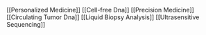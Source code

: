 [[Personalized Medicine]]
[[Cell-free Dna]]
[[Precision Medicine]]
[[Circulating Tumor Dna]]
[[Liquid Biopsy Analysis]]
[[Ultrasensitive Sequencing]]
